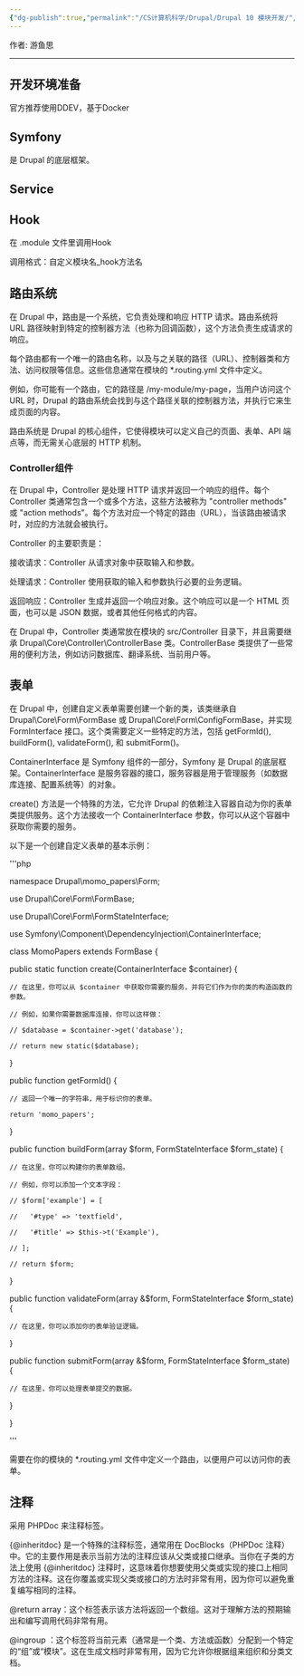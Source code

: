 ```yaml
---
{"dg-publish":true,"permalink":"/CS计算机科学/Drupal/Drupal 10 模块开发/","noteIcon":"","created":"2024-08-28T17:27:38.000+08:00","updated":"2024-05-06T12:12:53.000+08:00"}
---
```



作者: 游鱼思

---
## 开发环境准备

官方推荐使用DDEV，基于Docker

## Symfony

是 Drupal 的底层框架。

## Service



## Hook

在 .module 文件里调用Hook

调用格式：自定义模块名_hook方法名

## 路由系统

在 Drupal 中，路由是一个系统，它负责处理和响应 HTTP 请求。路由系统将 URL 路径映射到特定的控制器方法（也称为回调函数），这个方法负责生成请求的响应。

每个路由都有一个唯一的路由名称，以及与之关联的路径（URL）、控制器类和方法、访问权限等信息。这些信息通常在模块的 *.routing.yml 文件中定义。

例如，你可能有一个路由，它的路径是 /my-module/my-page，当用户访问这个 URL 时，Drupal 的路由系统会找到与这个路径关联的控制器方法，并执行它来生成页面的内容。

路由系统是 Drupal 的核心组件，它使得模块可以定义自己的页面、表单、API 端点等，而无需关心底层的 HTTP 机制。

### Controller组件

在 Drupal 中，Controller 是处理 HTTP 请求并返回一个响应的组件。每个 Controller 类通常包含一个或多个方法，这些方法被称为 "controller methods" 或 "action methods"。每个方法对应一个特定的路由（URL），当该路由被请求时，对应的方法就会被执行。

Controller 的主要职责是：

接收请求：Controller 从请求对象中获取输入和参数。

处理请求：Controller 使用获取的输入和参数执行必要的业务逻辑。

返回响应：Controller 生成并返回一个响应对象。这个响应可以是一个 HTML 页面，也可以是 JSON 数据，或者其他任何格式的内容。

在 Drupal 中，Controller 类通常放在模块的 src/Controller 目录下，并且需要继承 Drupal\Core\Controller\ControllerBase 类。ControllerBase 类提供了一些常用的便利方法，例如访问数据库、翻译系统、当前用户等。

## 表单

在 Drupal 中，创建自定义表单需要创建一个新的类，该类继承自 Drupal\Core\Form\FormBase 或 Drupal\Core\Form\ConfigFormBase，并实现 FormInterface 接口。这个类需要定义一些特定的方法，包括 getFormId(), buildForm(), validateForm(), 和 submitForm()。

ContainerInterface 是 Symfony 组件的一部分，Symfony 是 Drupal 的底层框架。ContainerInterface 是服务容器的接口，服务容器是用于管理服务（如数据库连接、配置系统等）的对象。

create() 方法是一个特殊的方法，它允许 Drupal 的依赖注入容器自动为你的表单类提供服务。这个方法接收一个 ContainerInterface 参数，你可以从这个容器中获取你需要的服务。

以下是一个创建自定义表单的基本示例：

'''php

namespace Drupal\momo_papers\Form;

use Drupal\Core\Form\FormBase;

use Drupal\Core\Form\FormStateInterface;

use Symfony\Component\DependencyInjection\ContainerInterface;

class MomoPapers extends FormBase {

  public static function create(ContainerInterface $container) {

    // 在这里，你可以从 $container 中获取你需要的服务，并将它们作为你的类的构造函数的参数。

    // 例如，如果你需要数据库连接，你可以这样做：

    // $database = $container->get('database');

    // return new static($database);

  }

  public function getFormId() {

    // 返回一个唯一的字符串，用于标识你的表单。

    return 'momo_papers';

  }

  public function buildForm(array $form, FormStateInterface $form_state) {

    // 在这里，你可以构建你的表单数组。

    // 例如，你可以添加一个文本字段：

    // $form['example'] = [

    //   '#type' => 'textfield',

    //   '#title' => $this->t('Example'),

    // ];

    // return $form;

  }

  public function validateForm(array &$form, FormStateInterface $form_state) {

    // 在这里，你可以添加你的表单验证逻辑。

  }

  public function submitForm(array &$form, FormStateInterface $form_state) {

    // 在这里，你可以处理表单提交的数据。

  }

}

'''

需要在你的模块的 *.routing.yml 文件中定义一个路由，以便用户可以访问你的表单。

## 注释

采用 PHPDoc 来注释标签。

{@inheritdoc} 是一个特殊的注释标签，通常用在 DocBlocks（PHPDoc 注释）中。它的主要作用是表示当前方法的注释应该从父类或接口继承。当你在子类的方法上使用 {@inheritdoc} 注释时，这意味着你想要使用父类或实现的接口上相同方法的注释。这在你覆盖或实现父类或接口的方法时非常有用，因为你可以避免重复编写相同的注释。

@return array：这个标签表示该方法将返回一个数组。这对于理解方法的预期输出和编写调用代码非常有用。

@ingroup ：这个标签将当前元素（通常是一个类、方法或函数）分配到一个特定的“组”或“模块”。这在生成文档时非常有用，因为它允许你根据组来组织和分类文档。
